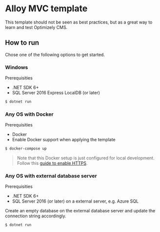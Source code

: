 # Alloy MVC template

This template should not be seen as best practices, but as a great way to learn and test Optimizely CMS. 

## How to run

Chose one of the following options to get started. 

### Windows

Prerequisities
- .NET SDK 6+
- SQL Server 2016 Express LocalDB (or later)

```bash
$ dotnet run
````

### Any OS with Docker

Prerequisities
- Docker
- Enable Docker support when applying the template

```bash
$ docker-compose up
````

> Note that this Docker setup is just configured for local development. Follow this [guide to enable HTTPS](https://github.com/dotnet/dotnet-docker/blob/main/samples/run-aspnetcore-https-development.md).

### Any OS with external database server

Prerequisities
- .NET SDK 6+
- SQL Server 2016 (or later) on a external server, e.g. Azure SQL

Create an empty database on the external database server and update the connection string accordingly.

```bash
$ dotnet run
````
